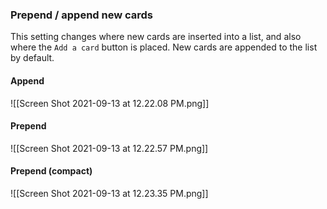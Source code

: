 ### Prepend / append new cards

This setting changes where new cards are inserted into a list, and also where the `Add a card` button is placed. New cards are appended to the list by default.


#### Append
![[Screen Shot 2021-09-13 at 12.22.08 PM.png]]

#### Prepend
![[Screen Shot 2021-09-13 at 12.22.57 PM.png]]

#### Prepend (compact)
![[Screen Shot 2021-09-13 at 12.23.35 PM.png]]